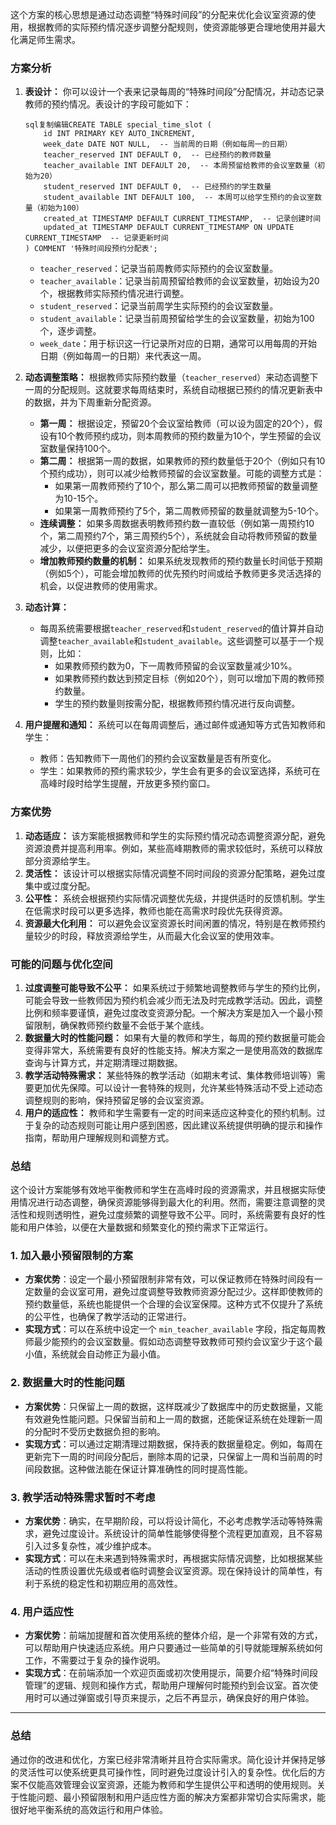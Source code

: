 这个方案的核心思想是通过动态调整“特殊时间段”的分配来优化会议室资源的使用，根据教师的实际预约情况逐步调整分配规则，使资源能够更合理地使用并最大化满足师生需求。

### 方案分析

1. **表设计：** 你可以设计一个表来记录每周的“特殊时间段”分配情况，并动态记录教师的预约情况。表设计的字段可能如下：

   ```
   sql复制编辑CREATE TABLE special_time_slot (
       id INT PRIMARY KEY AUTO_INCREMENT,
       week_date DATE NOT NULL,  -- 当前周的日期（例如每周一的日期）
       teacher_reserved INT DEFAULT 0,  -- 已经预约的教师数量
       teacher_available INT DEFAULT 20,  -- 本周预留给教师的会议室数量（初始为20）
       student_reserved INT DEFAULT 0,  -- 已经预约的学生数量
       student_available INT DEFAULT 100,  -- 本周可以给学生预约的会议室数量（初始为100）
       created_at TIMESTAMP DEFAULT CURRENT_TIMESTAMP,  -- 记录创建时间
       updated_at TIMESTAMP DEFAULT CURRENT_TIMESTAMP ON UPDATE CURRENT_TIMESTAMP  -- 记录更新时间
   ) COMMENT '特殊时间段预约分配表';
   ```

   - `teacher_reserved`：记录当前周教师实际预约的会议室数量。
   - `teacher_available`：记录当前周预留给教师的会议室数量，初始设为20个，根据教师实际预约情况进行调整。
   - `student_reserved`：记录当前周学生实际预约的会议室数量。
   - `student_available`：记录当前周预留给学生的会议室数量，初始为100个，逐步调整。
   - `week_date`：用于标识这一行记录所对应的日期，通常可以用每周的开始日期（例如每周一的日期）来代表这一周。

2. **动态调整策略：** 根据教师实际预约数量（`teacher_reserved`）来动态调整下一周的分配规则。这就要求每周结束时，系统自动根据已预约的情况更新表中的数据，并为下周重新分配资源。

   - **第一周：** 根据设定，预留20个会议室给教师（可以设为固定的20个），假设有10个教师预约成功，则本周教师的预约数量为10个，学生预留的会议室数量保持100个。
   - **第二周：** 根据第一周的数据，如果教师的预约数量低于20个（例如只有10个预约成功），则可以减少给教师预留的会议室数量。可能的调整方式是：
     - 如果第一周教师预约了10个，那么第二周可以把教师预留的数量调整为10-15个。
     - 如果第一周教师预约了5个，第二周教师预留的数量就调整为5-10个。
   - **连续调整：** 如果多周数据表明教师预约数一直较低（例如第一周预约10个，第二周预约7个，第三周预约5个），系统就会自动将教师预留的数量减少，以便把更多的会议室资源分配给学生。
   - **增加教师预约数量的机制：** 如果系统发现教师的预约数量长时间低于预期（例如5个），可能会增加教师的优先预约时间或给予教师更多灵活选择的机会，以促进教师的使用需求。

3. **动态计算：**

   - 每周系统需要根据`teacher_reserved`和`student_reserved`的值计算并自动调整`teacher_available`和`student_available`。这些调整可以基于一个规则，比如：
     - 如果教师预约数为0，下一周教师预留的会议室数量减少10%。
     - 如果教师预约数达到预定目标（例如20个），则可以增加下周的教师预约数量。
     - 学生的预约数量则按需分配，根据教师预约情况进行反向调整。

4. **用户提醒和通知：** 系统可以在每周调整后，通过邮件或通知等方式告知教师和学生：

   - 教师：告知教师下一周他们的预约会议室数量是否有所变化。
   - 学生：如果教师的预约需求较少，学生会有更多的会议室选择，系统可在高峰时段时给学生提醒，开放更多预约窗口。

### 方案优势

1. **动态适应：** 该方案能根据教师和学生的实际预约情况动态调整资源分配，避免资源浪费并提高利用率。例如，某些高峰期教师的需求较低时，系统可以释放部分资源给学生。
2. **灵活性：** 该设计可以根据实际情况调整不同时间段的资源分配策略，避免过度集中或过度分配。
3. **公平性：** 系统会根据预约实际情况调整优先级，并提供适时的反馈机制。学生在低需求时段可以更多选择，教师也能在高需求时段优先获得资源。
4. **资源最大化利用：** 可以避免会议室资源长时间闲置的情况，特别是在教师预约量较少的时段，释放资源给学生，从而最大化会议室的使用效率。

### 可能的问题与优化空间

1. **过度调整可能导致不公平：** 如果系统过于频繁地调整教师与学生的预约比例，可能会导致一些教师因为预约机会减少而无法及时完成教学活动。因此，调整比例和频率要谨慎，避免过度改变资源分配。一个解决方案是加入一个最小预留限制，确保教师预约数量不会低于某个底线。
2. **数据量大时的性能问题：** 如果有大量的教师和学生，每周的预约数据量可能会变得非常大，系统需要有良好的性能支持。解决方案之一是使用高效的数据库查询与计算方式，并定期清理过期数据。
3. **教学活动特殊需求：** 某些特殊的教学活动（如期末考试、集体教师培训等）需要更加优先保障。可以设计一套特殊的规则，允许某些特殊活动不受上述动态调整规则的影响，保持预留足够的会议室资源。
4. **用户的适应性：** 教师和学生需要有一定的时间来适应这种变化的预约机制。过于复杂的动态规则可能让用户感到困惑，因此建议系统提供明确的提示和操作指南，帮助用户理解规则和调整方式。

### 总结

这个设计方案能够有效地平衡教师和学生在高峰时段的资源需求，并且根据实际使用情况进行动态调整，确保资源能够得到最大化的利用。然而，需要注意调整的灵活性和规则透明性，避免过度频繁的调整导致不公平。同时，系统需要有良好的性能和用户体验，以便在大量数据和频繁变化的预约需求下正常运行。

### 1. **加入最小预留限制的方案**

- **方案优势**：设定一个最小预留限制非常有效，可以保证教师在特殊时间段有一定数量的会议室可用，避免过度调整导致教师资源分配过少。这样即使教师的预约数量低，系统也能提供一个合理的会议室保障。这种方式不仅提升了系统的公平性，也确保了教学活动的正常进行。
- **实现方式**：可以在系统中设定一个 `min_teacher_available` 字段，指定每周教师最少能预约的会议室数量。假如动态调整导致教师可预约会议室少于这个最小值，系统就会自动修正为最小值。

### 2. **数据量大时的性能问题**

- **方案优势**：只保留上一周的数据，这样既减少了数据库中的历史数据量，又能有效避免性能问题。只保留当前和上一周的数据，还能保证系统在处理新一周的分配时不受历史数据负担的影响。
- **实现方式**：可以通过定期清理过期数据，保持表的数据量稳定。例如，每周在更新完下一周的时间段分配后，删除本周的记录，只保留上一周和当前周的时间段数据。这种做法能在保证计算准确性的同时提高性能。

### 3. **教学活动特殊需求暂时不考虑**

- **方案优势**：确实，在早期阶段，可以将设计简化，不必考虑教学活动等特殊需求，避免过度设计。系统设计的简单性能够使得整个流程更加直观，且不容易引入过多复杂性，减少维护成本。
- **实现方式**：可以在未来遇到特殊需求时，再根据实际情况调整，比如根据某些活动的性质设置优先级或者临时调整会议室资源。现在保持设计的简单性，有利于系统的稳定性和初期应用的高效性。

### 4. **用户适应性**

- **方案优势**：前端加提醒和首次使用系统的整体介绍，是一个非常有效的方式，可以帮助用户快速适应系统。用户只要通过一些简单的引导就能理解系统如何工作，不需要过于复杂的操作说明。
- **实现方式**：在前端添加一个欢迎页面或初次使用提示，简要介绍“特殊时间段管理”的逻辑、规则和操作方式，帮助用户理解何时能预约到会议室。首次使用时可以通过弹窗或引导页来提示，之后不再显示，确保良好的用户体验。

------

### 总结

通过你的改进和优化，方案已经非常清晰并且符合实际需求。简化设计并保持足够的灵活性可以使系统更具可操作性，同时避免过度设计引入的复杂性。优化后的方案不仅能高效管理会议室资源，还能为教师和学生提供公平和透明的使用规则。关于性能问题、最小预留限制和用户适应性方面的解决方案都非常切合实际需求，能很好地平衡系统的高效运行和用户体验。